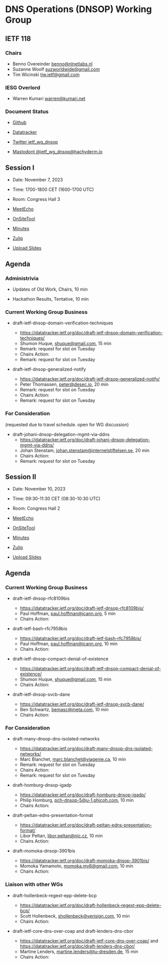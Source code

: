 # DNS Operations (DNSOP) Working Group

## IETF 118

### Chairs

* Benno Overeinder [benno@nlnetlabs.nl](benno@nlnetlabs.nl)
* Suzanne Woolf [suzworldwide@gmail.com](suzworldwide@gmail.com)
* Tim Wicinski [tjw.ietf@gmail.com](tjw.ietf@gmail.com)

### IESG Overlord

* Warren Kumari [warren@kumari.net](warren@kumari.net)

### Document Status

* [Github](https://github.com/ietf-wg-dnsop/wg-materials/blob/main/dnsop-document-status.md)
* [Datatracker](https://datatracker.ietf.org/wg/dnsop/documents/)

* [Twitter ietf_wg_dnsop](https://twitter.com/ietf_wg_dnsop)
* [Mastodont @ietf_wg_dnsop@hachyderm.io](https://hachyderm.io/@ietf_wg_dnsop)


## Session I

* Date: November 7, 2023
* Time: 1700-1800 CET (1600-1700 UTC)
* Room: Congress Hall 3

* [MeetEcho](https://meetings.conf.meetecho.com/ietf118/?session=31560)
* [OnSiteTool](https://meetings.conf.meetecho.com/onsite118/?session=31560)

* [Minutes](https://notes.ietf.org/notes-ietf-118-dnsop)
* [Zulip](https://zulip.ietf.org/#narrow/stream/dnsop)
* [Upload Slides](https://datatracker.ietf.org/meeting/118/session/31560/slides)

## Agenda

### Administrivia

* Updates of Old Work, Chairs, 10 min

* Hackathon Results, Tentative, 10 min


### Current Working Group Business

*   draft-ietf-dnsop-domain-verification-techniques
    - https://datatracker.ietf.org/doc/draft-ietf-dnsop-domain-verification-techniques/
    - Shumon Huque, <shuque@gmail.com>, 15 min
    - Remark: request for slot on Tuesday
    - Chairs Action:
    - Remark: request for slot on Tuesday


*   draft-ietf-dnsop-generalized-notify
    - https://datatracker.ietf.org/doc/draft-ietf-dnsop-generalized-notify/
    - Peter Thomassen, <peter@desec.io>, 20 min
    - Remark: request for slot on Tuesday
    - Chairs Action:
    - Remark: request for slot on Tuesday


### For Consideration

(requested due to travel schedule. open for WG discussion)

*   draft-johani-dnsop-delegation-mgmt-via-ddns
    - https://datatracker.ietf.org/doc/draft-johani-dnsop-delegation-mgmt-via-ddns/
    - Johan Stenstam, <johan.stenstam@internetstiftelsen.se>, 20 min
    - Chairs Action:
    - Remark: request for slot on Tuesday

## Session II

* Date: November 10, 2023
* Time: 09:30-11:30 CET (08:30-10:30 UTC)
* Room: Congress Hall 2

* [MeetEcho](https://meetings.conf.meetecho.com/ietf118/?session=31559)
* [OnSiteTool](https://meetings.conf.meetecho.com/onsite118/?session=31559)

* [Minutes](https://notes.ietf.org/notes-ietf-118-dnsop)
* [Zulip](https://zulip.ietf.org/#narrow/stream/dnsop)
* [Upload Slides](https://datatracker.ietf.org/meeting/118/session/31559/slides)

## Agenda

### Current Working Group Business

*   draft-ietf-dnsop-rfc8109bis
    - https://datatracker.ietf.org/doc/draft-ietf-dnsop-rfc8109bis/
    - Paul Hoffman, <paul.hoffman@icann.org>, 5 min
    - Chairs Action:


*   draft-ietf-bash-rfc7958bis
    - https://datatracker.ietf.org/doc/draft-ietf-bash-rfc7958bis/
    - Paul Hoffman, <paul.hoffman@icann.org>, 10 min
    - Chairs Action:


*   draft-ietf-dnsop-compact-denial-of-existence
    - https://datatracker.ietf.org/doc/draft-ietf-dnsop-compact-denial-of-existence/
    - Shumon Huque, <shuque@gmail.com>, 15 min
    - Chairs Action:


*   draft-ietf-dnsop-svcb-dane
    - https://datatracker.ietf.org/doc/draft-ietf-dnsop-svcb-dane/
    - Ben Schwartz, <bemasc@meta.com>, 10 min
    - Chairs Action:


### For Consideration

*   draft-many-dnsop-dns-isolated-networks
    - https://datatracker.ietf.org/doc/draft-many-dnsop-dns-isolated-networks/
    - Marc Blanchet, <marc.blanchet@viagenie.ca>, 10 min
    - Remark: request for slot on Tuesday
    - Chairs Action:
    - Remark: request for slot on Tuesday

*   draft-homburg-dnsop-igadp
    - https://datatracker.ietf.org/doc/draft-homburg-dnsop-igadp/
    - Philip Homburg, <pch-dnsop-5@u-1.phicoh.com>, 10 min
    - Chairs Action:


*   draft-peltan-edns-presentation-format
    - https://datatracker.ietf.org/doc/draft-peltan-edns-presentation-format/
    - Libor Peltan, <libor.peltan@nic.cz>, 10 min
    - Chairs Action:


*   draft-momoka-dnsop-3901bis
    - https://datatracker.ietf.org/doc/draft-momoka-dnsop-3901bis/
    - Momoka Yamamoto, <momoka.my6@gmail.com>, 10 min
    - Chairs Action:


### Liaison with other WGs

*   draft-hollenbeck-regext-epp-delete-bcp
    - https://datatracker.ietf.org/doc/draft-hollenbeck-regext-epp-delete-bcp/
    - Scott Hollenbeck, <shollenbeck@verisign.com>, 10 min
    - Chairs Action:


*   draft-ietf-core-dns-over-coap and draft-lenders-dns-cbor
    - https://datatracker.ietf.org/doc/draft-ietf-core-dns-over-coap/ and https://datatracker.ietf.org/doc/draft-lenders-dns-cbor/
    - Martine Lenders, <martine.lenders@tu-dresden.de>, 15 min
    - Chairs Action:
